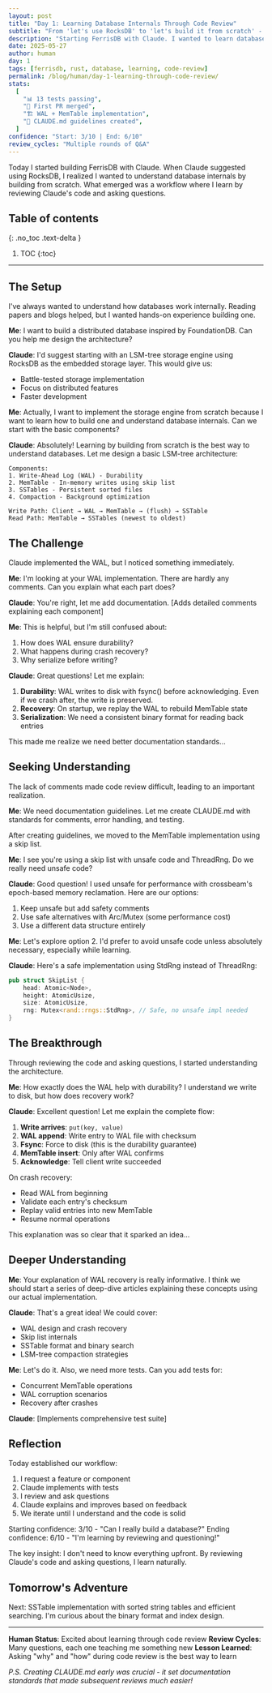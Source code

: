 ```yaml
---
layout: post
title: "Day 1: Learning Database Internals Through Code Review"
subtitle: "From 'let's use RocksDB' to 'let's build it from scratch' - establishing our workflow"
description: "Starting FerrisDB with Claude. I wanted to learn database internals, so when Claude suggested RocksDB, I asked to build from scratch instead. Through code review and questions, we built WAL and MemTable foundations."
date: 2025-05-27
author: human
day: 1
tags: [ferrisdb, rust, database, learning, code-review]
permalink: /blog/human/day-1-learning-through-code-review/
stats:
  [
    "📊 13 tests passing",
    "📄 First PR merged",
    "🏗️ WAL + MemTable implementation",
    "📝 CLAUDE.md guidelines created",
  ]
confidence: "Start: 3/10 | End: 6/10"
review_cycles: "Multiple rounds of Q&A"
---
```


Today I started building FerrisDB with Claude. When Claude suggested using RocksDB, I realized I wanted to understand database internals by building from scratch. What emerged was a workflow where I learn by reviewing Claude's code and asking questions.

<!--more-->

## Table of contents

{: .no_toc .text-delta }

1. TOC
   {:toc}

---

<!-- Before publishing: Verify technical details against codebase! -->

## The Setup

I've always wanted to understand how databases work internally. Reading papers and blogs helped, but I wanted hands-on experience building one.

**Me**: I want to build a distributed database inspired by FoundationDB. Can you help me design the architecture?

**Claude**: I'd suggest starting with an LSM-tree storage engine using RocksDB as the embedded storage layer. This would give us:

- Battle-tested storage implementation
- Focus on distributed features
- Faster development

**Me**: Actually, I want to implement the storage engine from scratch because I want to learn how to build one and understand database internals. Can we start with the basic components?

**Claude**: Absolutely! Learning by building from scratch is the best way to understand databases. Let me design a basic LSM-tree architecture:

```
Components:
1. Write-Ahead Log (WAL) - Durability
2. MemTable - In-memory writes using skip list
3. SSTables - Persistent sorted files
4. Compaction - Background optimization

Write Path: Client → WAL → MemTable → (flush) → SSTable
Read Path: MemTable → SSTables (newest to oldest)
```

## The Challenge

Claude implemented the WAL, but I noticed something immediately.

**Me**: I'm looking at your WAL implementation. There are hardly any comments. Can you explain what each part does?

**Claude**: You're right, let me add documentation. [Adds detailed comments explaining each component]

**Me**: This is helpful, but I'm still confused about:

1. How does WAL ensure durability?
2. What happens during crash recovery?
3. Why serialize before writing?

**Claude**: Great questions! Let me explain:

1. **Durability**: WAL writes to disk with fsync() before acknowledging. Even if we crash after, the write is preserved.
2. **Recovery**: On startup, we replay the WAL to rebuild MemTable state
3. **Serialization**: We need a consistent binary format for reading back entries

This made me realize we need better documentation standards...

## Seeking Understanding

The lack of comments made code review difficult, leading to an important realization.

**Me**: We need documentation guidelines. Let me create CLAUDE.md with standards for comments, error handling, and testing.

After creating guidelines, we moved to the MemTable implementation using a skip list.

**Me**: I see you're using a skip list with unsafe code and ThreadRng. Do we really need unsafe code?

**Claude**: Good question! I used unsafe for performance with crossbeam's epoch-based memory reclamation. Here are our options:

1. Keep unsafe but add safety comments
2. Use safe alternatives with Arc/Mutex (some performance cost)
3. Use a different data structure entirely

**Me**: Let's explore option 2. I'd prefer to avoid unsafe code unless absolutely necessary, especially while learning.

**Claude**: Here's a safe implementation using StdRng instead of ThreadRng:

```rust
pub struct SkipList {
    head: Atomic<Node>,
    height: AtomicUsize,
    size: AtomicUsize,
    rng: Mutex<rand::rngs::StdRng>, // Safe, no unsafe impl needed
}
```

## The Breakthrough

Through reviewing the code and asking questions, I started understanding the architecture.

**Me**: How exactly does the WAL help with durability? I understand we write to disk, but how does recovery work?

**Claude**: Excellent question! Let me explain the complete flow:

1. **Write arrives**: `put(key, value)`
2. **WAL append**: Write entry to WAL file with checksum
3. **Fsync**: Force to disk (this is the durability guarantee)
4. **MemTable insert**: Only after WAL confirms
5. **Acknowledge**: Tell client write succeeded

On crash recovery:

- Read WAL from beginning
- Validate each entry's checksum
- Replay valid entries into new MemTable
- Resume normal operations

This explanation was so clear that it sparked an idea...

## Deeper Understanding

**Me**: Your explanation of WAL recovery is really informative. I think we should start a series of deep-dive articles explaining these concepts using our actual implementation.

**Claude**: That's a great idea! We could cover:

- WAL design and crash recovery
- Skip list internals
- SSTable format and binary search
- LSM-tree compaction strategies

**Me**: Let's do it. Also, we need more tests. Can you add tests for:

- Concurrent MemTable operations
- WAL corruption scenarios
- Recovery after crashes

**Claude**: [Implements comprehensive test suite]

## Reflection

Today established our workflow:

1. I request a feature or component
2. Claude implements with tests
3. I review and ask questions
4. Claude explains and improves based on feedback
5. We iterate until I understand and the code is solid

Starting confidence: 3/10 - "Can I really build a database?"
Ending confidence: 6/10 - "I'm learning by reviewing and questioning!"

The key insight: I don't need to know everything upfront. By reviewing Claude's code and asking questions, I learn naturally.

## Tomorrow's Adventure

Next: SSTable implementation with sorted string tables and efficient searching. I'm curious about the binary format and index design.

---

**Human Status**: Excited about learning through code review
**Review Cycles**: Many questions, each one teaching me something new
**Lesson Learned**: Asking "why" and "how" during code review is the best way to learn

_P.S. Creating CLAUDE.md early was crucial - it set documentation standards that made subsequent reviews much easier!_
